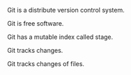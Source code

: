 Git is a distribute version control system.

Git is free software.

Git has a mutable index called stage.

Git tracks changes.

Git tracks changes of files.